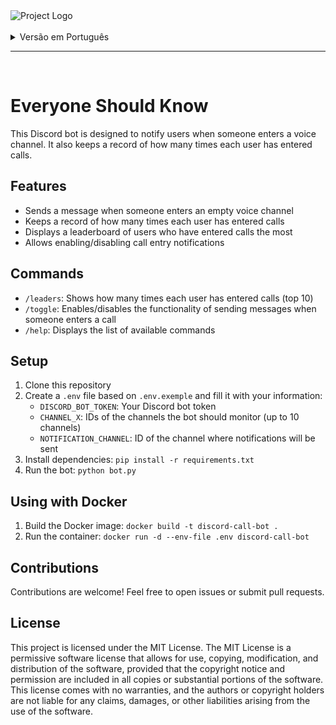 <img src="https://i.ibb.co/H7CSChh/esk2.png" style="display: block; margin: 0 auto;" alt="Project Logo" border="0">

<br>

<details>
<summary>Versão em Português</summary>

# Bot de Notificação de Chamadas do Discord

Este é um bot do Discord projetado para notificar os usuários quando alguém entra em um canal de voz. Ele também mantém um registro de quantas vezes cada usuário entrou em chamadas.

## Funcionalidades

- Envia uma mensagem quando alguém entra em um canal de voz vazio
- Mantém um registro de quantas vezes cada usuário entrou em chamadas
- Exibe um placar dos usuários que mais entraram em chamadas
- Permite ativar/desativar as notificações de entrada em chamadas

## Comandos

- `/leaders`: Mostra quantas vezes cada usuário entrou em chamadas (top 10)
- `/toggle`: Ativa/desativa a funcionalidade de enviar mensagens quando alguém entra em uma chamada
- `/help`: Exibe a lista de comandos disponíveis

## Configuração

1. Clone este repositório
2. Crie um arquivo `.env` baseado no `.env.exemple` e preencha com suas informações:
   - `DISCORD_BOT_TOKEN`: Token do seu bot do Discord
   - `CHANNEL_X`: IDs dos canais que o bot deve monitorar (até 10 canais)
   - `NOTIFICATION_CHANNEL`: ID do canal onde as notificações serão enviadas
3. Instale as dependências: `pip install -r requirements.txt`
4. Execute o bot: `python bot.py`

## Uso com Docker

1. Construa a imagem Docker: `docker build -t discord-call-bot .`
2. Execute o contêiner: `docker run -d --env-file .env discord-call-bot`

## Contribuições

Contribuições são bem-vindas! Sinta-se à vontade para abrir issues ou enviar pull requests.

## Licença

Este projeto está licenciado sob a Licença MIT. A Licença MIT é uma licença de software permissiva que permite o uso, cópia, modificação e distribuição do software, desde que o aviso de direitos autorais e a permissão sejam incluídos em todas as cópias ou partes substanciais do software. Esta licença não oferece garantias e os autores ou detentores dos direitos autorais não são responsáveis por quaisquer reivindicações, danos ou outras responsabilidades decorrentes do uso do software.

</details>

---

<br>

# Everyone Should Know

This Discord bot is designed to notify users when someone enters a voice channel. It also keeps a record of how many times each user has entered calls.

## Features

- Sends a message when someone enters an empty voice channel
- Keeps a record of how many times each user has entered calls
- Displays a leaderboard of users who have entered calls the most
- Allows enabling/disabling call entry notifications

## Commands

- `/leaders`: Shows how many times each user has entered calls (top 10)
- `/toggle`: Enables/disables the functionality of sending messages when someone enters a call
- `/help`: Displays the list of available commands

## Setup

1. Clone this repository
2. Create a `.env` file based on `.env.exemple` and fill it with your information:
   - `DISCORD_BOT_TOKEN`: Your Discord bot token
   - `CHANNEL_X`: IDs of the channels the bot should monitor (up to 10 channels)
   - `NOTIFICATION_CHANNEL`: ID of the channel where notifications will be sent
3. Install dependencies: `pip install -r requirements.txt`
4. Run the bot: `python bot.py`

## Using with Docker

1. Build the Docker image: `docker build -t discord-call-bot .`
2. Run the container: `docker run -d --env-file .env discord-call-bot`

## Contributions

Contributions are welcome! Feel free to open issues or submit pull requests.

## License

This project is licensed under the MIT License. The MIT License is a permissive software license that allows for use, copying, modification, and distribution of the software, provided that the copyright notice and permission are included in all copies or substantial portions of the software. This license comes with no warranties, and the authors or copyright holders are not liable for any claims, damages, or other liabilities arising from the use of the software.